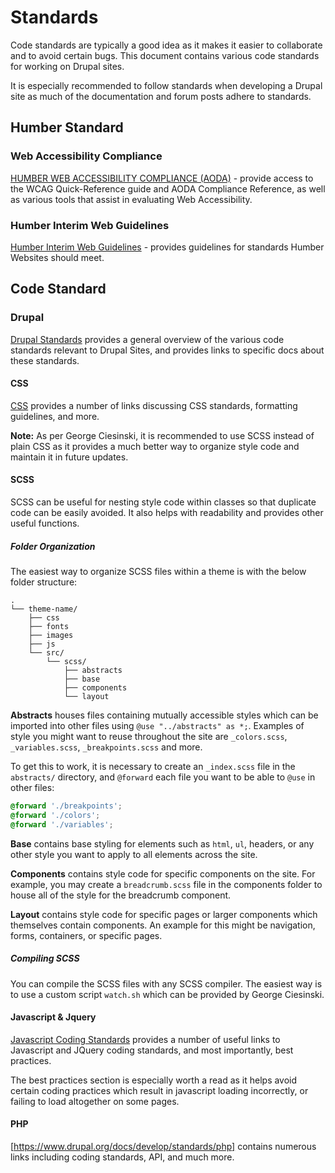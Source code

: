 # Standards

Code standards are typically a good idea as it makes it easier to collaborate and to avoid certain bugs. This document contains various code standards for working on Drupal sites. 

It is especially recommended to follow standards when developing a Drupal site as much of the documentation and forum posts adhere to standards.

## Humber Standard

### Web Accessibility Compliance

[HUMBER WEB ACCESSIBILITY COMPLIANCE (AODA)](https://humber.ca/tutorial/web-accessibility-compliance.html) - provide access to the WCAG Quick-Reference guide and AODA Compliance Reference, as well as various tools that assist in evaluating Web Accessibility. 

### Humber Interim Web Guidelines

[Humber Interim Web Guidelines](https://humber.ca/brand/sites/default/files/publications/interim-web-guidelines.pdf
) - provides guidelines for standards Humber Websites should meet.

## Code Standard

### Drupal

[Drupal Standards](https://www.drupal.org/docs/develop/standards) provides a general overview of the various code standards relevant to Drupal Sites, and provides links to specific docs about these standards.

#### CSS

[CSS](https://www.drupal.org/docs/develop/standards/css) provides a number of links discussing CSS standards, formatting guidelines, and more. 

**Note:** As per George Ciesinski, it is recommended to use SCSS instead of plain CSS as it provides a much better way to organize style code and maintain it in future updates. 

#### SCSS

SCSS can be useful for nesting style code within classes so that duplicate code can be easily avoided. It also helps with readability and provides other useful functions. 

##### Folder Organization

The easiest way to organize SCSS files within a theme is with the below folder structure:

```
.
└── theme-name/
    ├── css
    ├── fonts
    ├── images
    ├── js
    └── src/
        └── scss/
            ├── abstracts
            ├── base
            ├── components
            └── layout
```

**Abstracts** houses files containing mutually accessible styles which can be imported into other files using `@use "../abstracts" as *;`. Examples of style you might want to reuse throughout the site are `_colors.scss`, `_variables.scss`, `_breakpoints.scss` and more. 

To get this to work, it is necessary to create an `_index.scss` file in the `abstracts/` directory, and `@forward` each file you want to be able to `@use` in other files: 

```scss
@forward './breakpoints';
@forward './colors';
@forward './variables';
```

**Base** contains base styling for elements such as `html`, `ul`, headers, or any other style you want to apply to all elements across the site.

**Components** contains style code for specific components on the site. For example, you may create a `breadcrumb.scss` file in the components folder to house all of the style for the breadcrumb component.

**Layout** contains style code for specific pages or larger components which themselves contain components. An example for this might be navigation, forms, containers, or specific pages. 

##### Compiling SCSS

You can compile the SCSS files with any SCSS compiler. The easiest way is to use a custom script `watch.sh` which can be provided by George Ciesinski.

#### Javascript & Jquery

[Javascript Coding Standards](https://www.drupal.org/docs/develop/standards/javascript-coding-standards) provides a number of useful links to Javascript and JQuery coding standards, and most importantly, best practices. 

The best practices section is especially worth a read as it helps avoid certain coding practices which result in javascript loading incorrectly, or failing to load altogether on some pages.

#### PHP

[https://www.drupal.org/docs/develop/standards/php] contains numerous links including coding standards, API, and much more. 
